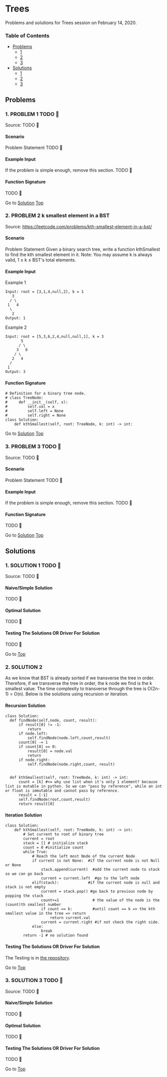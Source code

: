 <!-- Don't remove -->
<a name="top"/>

# Trees

Problems and solutions for Trees session on February 14, 2020.

### Table of Contents

* [Problems](#problems)
  * [1](#p1)
  * [2](#p2)
  * [3](#p3)
* [Solutions](#solutions)
  * [1](#s1)
  * [2](#s2)
  * [3](#s3)

<!-- Don't remove -->
<a name="problems"/>

## Problems

<a name="p1"/>

### 1. PROBLEM 1 TODO :bug:

Source: TODO :bug:

#### Scenario

Problem Statement TODO :bug:

#### Example Input

If the problem is simple enough, remove this section. TODO :bug:

#### Function Signature

TODO :bug:

<!-- Don't remove -->
Go to [Solution](#s1)   [Top](#top)

<!-- Don't remove -->
<a name="p2"/>

### 2. PROBLEM 2 k smallest element in a BST

Source: https://leetcode.com/problems/kth-smallest-element-in-a-bst/

#### Scenario

Problem Statement
Given a binary search tree, write a function kthSmallest to find the kth smallest element in it.
Note:
You may assume k is always valid, 1 ≤ k ≤ BST's total elements.

#### Example Input
Example 1
```
Input: root = [3,1,4,null,2], k = 1
   3
  / \
 1   4
  \
   2
Output: 1
```
Example 2
```
Input: root = [5,3,6,2,4,null,null,1], k = 3
       5
      / \
     3   6
    / \
   2   4
  /
 1
Output: 3
```
#### Function Signature
```python3
# Definition for a binary tree node.
# class TreeNode:
#     def __init__(self, x):
#         self.val = x
#         self.left = None
#         self.right = None
class Solution:
    def kthSmallest(self, root: TreeNode, k: int) -> int:
```
<!-- Don't remove -->
Go to [Solution](#s2)   [Top](#top)

<!-- Don't remove -->
<a name="p3"/>

### 3. PROBLEM 3 TODO :bug:

Source: TODO :bug:

#### Scenario

Problem Statement TODO :bug:

#### Example Input

If the problem is simple enough, remove this section. TODO :bug:

#### Function Signature

TODO :bug:

<!-- Don't remove -->
Go to [Solution](#s3)   [Top](#top)

<!-- Don't remove -->
<a name="solutions"/>

## Solutions

<!-- Don't remove -->
<a name="s1"/>

### 1. SOLUTION 1 TODO :bug:

Source: TODO :bug:

#### Naive/Simple Solution

TODO :bug:

#### Optimal Solution

TODO :bug:

#### Testing The Solutions OR Driver For Solution

TODO :bug:

<!-- Don't remove -->
Go to [Top](#top)

<!-- Don't remove -->
<a name="s2"/>

### 2. SOLUTION 2


As we know that BST is already sorted if we transverse the tree in order. Therefore,
if we transverse the tree in order, the k node we find is the k smallest value. The
time complexity to transverse through the tree is O(2n-1) = O(n). Below is the solutions
using recursion or iteration. 
#### Recursion Solution
```python3
class Solution:
  def findNode(self,node, count, result):
      if result[0] != -1:
          return
      if node.left:
          self.findNode(node.left,count,result)
      count[0] -= 1
      if count[0] == 0:
          result[0] = node.val
          return
      if node.right:
          self.findNode(node.right,count, result)


  def kthSmallest(self, root: TreeNode, k: int) -> int:                
      count = [k] #<= why use list when it's only 1 element? because list is mutable in python. So we can "pass by reference", while an int or float is immutable and cannot pass by reference.
      result = [-1]
      self.findNode(root,count,result)
      return result[0]
```
#### Iteration Solution
```python3
class Solution:
    def kthSmallest(self, root: TreeNode, k: int) -> int:                
        # Set current to root of binary tree
        current = root  
        stack = [] # initialize stack
        count = 0 #initialize count
        while True:
            # Reach the left most Node of the current Node
            if current is not None:  #if the current node is not Null or None
                stack.append(current)  #add the current node to stack so we can go back
                current = current.left  #go to the left node
            elif(stack):             #if the current node is null and stack is not empty
                current = stack.pop() #go back to previous node by popping the stack
                count+=1               # the value of the node is the (count)th smallest number
                if count == k:         #until count == k => the kth smallest value in the tree => return
                    return current.val
                current = current.right #if not check the right side.  
            else:
                break
        return -1 # no solution found
```        



#### Testing The Solutions OR Driver For Solution

The Testing is in [the repository](./Kth_Smallest_Element_in_BST).

<!-- Don't remove -->
Go to [Top](#top)

<!-- Don't remove -->
<a name="s3"/>

### 3. SOLUTION 3 TODO :bug:

Source: TODO :bug:

#### Naive/Simple Solution

TODO :bug:

#### Optimal Solution

TODO :bug:

#### Testing The Solutions OR Driver For Solution

TODO :bug:

<!-- Don't remove -->
Go to [Top](#top)
